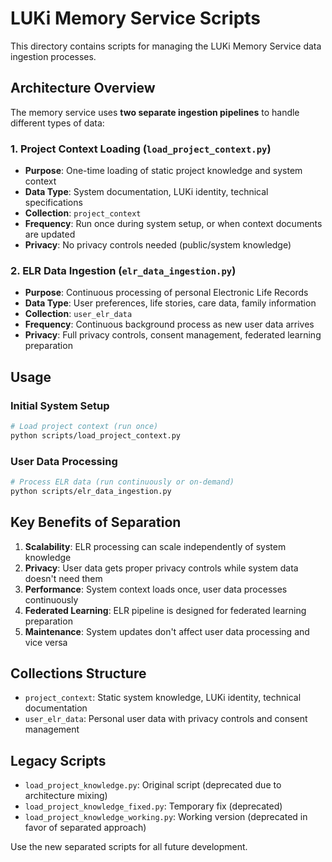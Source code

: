 # LUKi Memory Service Scripts

This directory contains scripts for managing the LUKi Memory Service data ingestion processes.

## Architecture Overview

The memory service uses **two separate ingestion pipelines** to handle different types of data:

### 1. Project Context Loading (`load_project_context.py`)
- **Purpose**: One-time loading of static project knowledge and system context
- **Data Type**: System documentation, LUKi identity, technical specifications
- **Collection**: `project_context`
- **Frequency**: Run once during system setup, or when context documents are updated
- **Privacy**: No privacy controls needed (public/system knowledge)

### 2. ELR Data Ingestion (`elr_data_ingestion.py`)
- **Purpose**: Continuous processing of personal Electronic Life Records
- **Data Type**: User preferences, life stories, care data, family information
- **Collection**: `user_elr_data`
- **Frequency**: Continuous background process as new user data arrives
- **Privacy**: Full privacy controls, consent management, federated learning preparation

## Usage

### Initial System Setup
```bash
# Load project context (run once)
python scripts/load_project_context.py
```

### User Data Processing
```bash
# Process ELR data (run continuously or on-demand)
python scripts/elr_data_ingestion.py
```

## Key Benefits of Separation

1. **Scalability**: ELR processing can scale independently of system knowledge
2. **Privacy**: User data gets proper privacy controls while system data doesn't need them
3. **Performance**: System context loads once, user data processes continuously
4. **Federated Learning**: ELR pipeline is designed for federated learning preparation
5. **Maintenance**: System updates don't affect user data processing and vice versa

## Collections Structure

- `project_context`: Static system knowledge, LUKi identity, technical documentation
- `user_elr_data`: Personal user data with privacy controls and consent management

## Legacy Scripts

- `load_project_knowledge.py`: Original script (deprecated due to architecture mixing)
- `load_project_knowledge_fixed.py`: Temporary fix (deprecated)
- `load_project_knowledge_working.py`: Working version (deprecated in favor of separated approach)

Use the new separated scripts for all future development.
